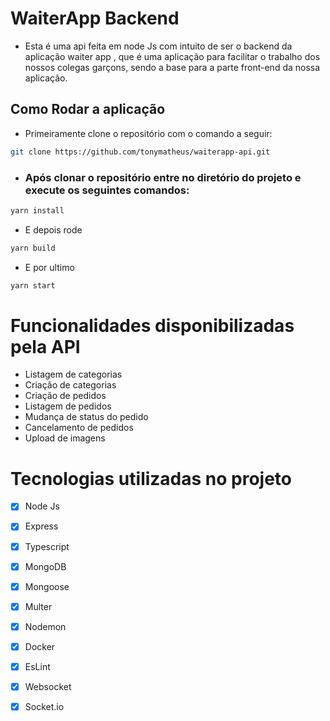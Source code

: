 # WaiterApp Backend
- Esta é uma api feita em node Js com intuito de ser o  backend da aplicação waiter app , que é uma aplicação para facilitar o trabalho dos nossos colegas garçons, sendo a base para a parte front-end da nossa aplicação.

## Como Rodar a aplicação
- Primeiramente clone o repositório com o comando a seguir:

```bash
git clone https://github.com/tonymatheus/waiterapp-api.git
```

- ### Após clonar o repositório entre no diretório do projeto e execute os seguintes comandos:
```bash
yarn install
```
- E depois rode

```bash
yarn build
```

- E por ultimo

```bash
yarn start
```



# Funcionalidades disponibilizadas pela API

- Listagem de categorias
- Criação de categorias
- Criação de pedidos
- Listagem de pedidos
- Mudança de status do pedido
- Cancelamento de pedidos
- Upload de imagens

# Tecnologias utilizadas no projeto
- [x] Node Js
- [x] Express
- [x] Typescript
- [x] MongoDB
- [x] Mongoose
- [x] Multer
- [x] Nodemon
- [x] Docker
- [x] EsLint
- [x] Websocket
- [x] Socket.io

